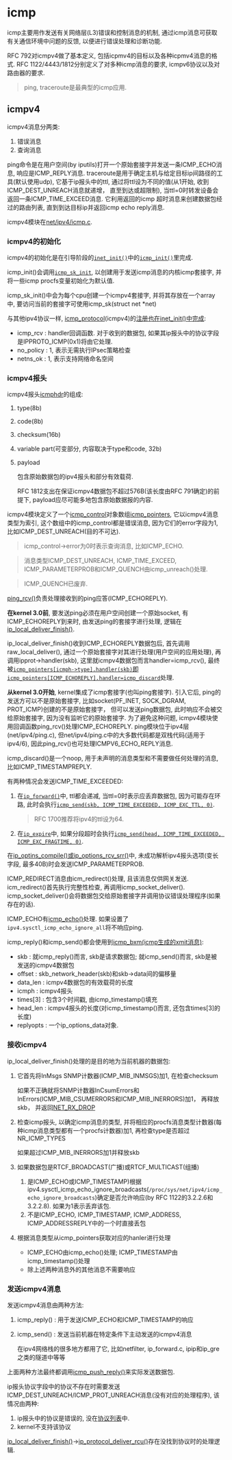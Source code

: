 # icmp
icmp主要用作发送有关网络层(L3)错误和控制消息的机制, 通过icmp消息可获取有关通信环境中问题的反馈, 以便进行错误处理和诊断功能.

RFC 792对icmpv4做了基本定义, 包括icpmv4的目标以及各种icpmv4消息的格式. RFC 1122/4443/1812分别定义了对多种icmp消息的要求, icmpv6协议以及对路由器的要求.

> ping, traceroute是最典型的icmp应用.

## icmpv4
icmpv4消息分两类:
1. 错误消息
1. 查询消息

ping命令是在用户空间(by iputils)打开一个原始套接字并发送一条ICMP_ECHO消息, 响应是ICMP_REPLY消息.
traceroute是用于确定主机与给定目标ip间路径的工具(默认使用udp), 它基于ip报头中的ttl, 通过将ttl设为不同的值(从1开始, 收到ICMP_DEST_UNREACH消息就递增， 直至到达或超限制), 当ttl=0时转发设备会返回一条ICMP_TIME_EXCEED消息. 它利用返回的icmp 超时消息来创建数据包经过的路由列表, 直到到达目标ip并返回icmp echo reply消息.

icmpv4模块在[net/ipv4/icmp.c](https://elixir.bootlin.com/linux/v5.10.52/source/net/ipv4/icmp.c).

### icmpv4的初始化
icmpv4的初始化是在引导阶段的[`inet_init()`](https://elixir.bootlin.com/linux/v5.10.52/source/net/ipv4/af_inet.c#L1938)中的[`icmp_init()`](https://elixir.bootlin.com/linux/v5.10.52/source/net/ipv4/af_inet.c#L2023)里完成.

icmp_init()会调用[`icmp_sk_init`](https://elixir.bootlin.com/linux/v5.10.52/source/net/ipv4/icmp.c#L1318), 以创建用于发送icmp消息的内核icmp套接字, 并将一些icmp procfs变量初始化为默认值.

icmp_sk_init()中会为每个cpu创建一个icmpv4套接字, 并将其存放在一个array中, 要访问当前的套接字可使用icmp_sk(struct net *net)

与其他ipv4协议一样, [icmp_protocol](https://elixir.bootlin.com/linux/v5.10.52/source/net/ipv4/af_inet.c#L1751)(icmpv4)的[注册也在inet_init()中完成](https://elixir.bootlin.com/linux/v5.10.52/source/net/ipv4/af_inet.c#L1976):
- icmp_rcv : handler回调函数. 对于收到的数据包, 如果其ip报头中的协议字段是IPPROTO_ICMP(0x1)将由它处理.
- no_policy : 1, 表示无需执行IPsec策略检查
- netns_ok : 1, 表示支持网络命名空间

### icmpv4报头
icmpv4报头[icmphdr](https://elixir.bootlin.com/linux/v5.10.52/source/include/uapi/linux/icmp.h#L70)的组成:
1. type(8b)
1. code(8b)
1. checksum(16b)
1. variable part(可变部分, 内容取决于type和code, 32b)
1. payload

    包含原始数据包的ipv4报头和部分有效载荷.

    RFC 1812支出在保证icmpv4数据包不超过576B(该长度由RFC 791确定)的前提下, payload应尽可能多地包含原始数据报的内容.

icmpv4模块定义了一个[icmp_control](https://elixir.bootlin.com/linux/v5.10.52/source/net/ipv4/icmp.c#L188)对象数组[icmp_pointers](https://elixir.bootlin.com/linux/v5.10.52/source/net/ipv4/icmp.c#L1237), 它以icmpv4消息类型为索引, 这个数组中的icmp_control都是错误消息, 因为它们的error字段为1, 比如ICMP_DEST_UNREACH(目的不可达).

> icmp_control->error为0时表示查询消息, 比如ICMP_ECHO.

> 消息类型ICMP_DEST_UNREACH, ICMP_TIME_EXCEED, ICMP_PARAMETERPROB和ICMP_QUENCH由icmp_unreach()处理.

> ICMP_QUENCH已废弃.

[ping_rcv()](https://elixir.bootlin.com/linux/v5.10.52/source/net/ipv4/ping.c#L950)负责处理接收到的ping应答(ICMP_ECHOREPLY).

**在kernel 3.0前**, 要发送ping必须在用户空间创建一个原始socket, 有ICMP_ECHOREPLY到来时, 由发送ping的套接字进行处理, 逻辑在[ip_local_deliver_finish()](https://elixir.bootlin.com/linux/v2.6.39.4/source/net/ipv4/ip_input.c#L188).

ip_local_deliver_finish()收到ICMP_ECHOREPLY数据包后, 首先调用raw_local_deliver(), 通过一个原始套接字对其进行处理(用户空间的应用处理), 再调用ipprot->handler(skb), 这里就icmpv4数据包而言handler=icmp_rcv(), 最终被[`icmp_pointers[icmph->type].handler(skb)`即`icmp_pointers[ICMP_ECHOREPLY].handler=icmp_discard`](https://elixir.bootlin.com/linux/v2.6.39.4/source/net/ipv4/icmp.c#L1032)处理.

**从kernel 3.0开始**, kernel集成了icmp套接字(也叫ping套接字). 引入它后, ping的发送方可以不是原始套接字, 比如socket(PF_INET, SOCK_DGRAM, PROT_ICMP)创建的不是原始套接字， 但可以发送ping数据包, 此时响应不会被交给原始套接字, 因为没有监听它的原始套接字. 为了避免这种问题, icmpv4模块使用回调函数ping_rcv()处理ICMP_ECHOREPLY. ping模块位于ipv4层(net/ipv4/ping.c), 但net/ipv4/ping.c中的大多数代码都是双栈代码(适用于ipv4/6), 因此ping_rcv()也可处理ICMPV6_ECHO_REPLY消息.

icmp_discard()是一个noop, 用于未声明的消息类型和不需要做任何处理的消息, 比如ICMP_TIMESTAMPREPLY.

有两种情况会发送ICMP_TIME_EXCEEDED:
1. 在[`ip_forward()`](https://elixir.bootlin.com/linux/v5.10.52/source/net/ipv4/ip_forward.c#L86)中, ttl都会递减, 当ttl=0时表示应丢弃数据包, 因为可能存在环路, 此时会执行[`icmp_send(skb, ICMP_TIME_EXCEEDED, ICMP_EXC_TTL, 0)`](https://elixir.bootlin.com/linux/v5.10.52/source/net/ipv4/ip_forward.c#L171).

    > RFC 1700推荐将ipv4的ttl设为64.
1. 在[`ip_expire`](https://elixir.bootlin.com/linux/v5.10.52/source/net/ipv4/ip_fragment.c#L133)中, 如果分段超时会执行[`icmp_send(head, ICMP_TIME_EXCEEDED, ICMP_EXC_FRAGTIME, 0)`](https://elixir.bootlin.com/linux/v5.10.52/source/net/ipv4/ip_fragment.c#L189).

在[ip_optins_compile()或ip_options_rcv_srr()](https://elixir.bootlin.com/linux/v5.10.52/source/net/ipv4/ip_options)中, 未成功解析ipv4报头选项(变长字段, 最多40B)时会发送ICMP_PARAMETERPROB.

ICMP_REDIRECT消息由icm_redirect()处理, 且该消息仅供网关发送. icm_redirect()首先执行完整性检查, 再调用icmp_socket_deliver(). icmp_socket_deliver()会将数据包交给原始套接字并调用协议错误处理程序(如果存在的话).

ICMP_ECHO有[icmp_echo()](https://elixir.bootlin.com/linux/v5.10.52/source/net/ipv4/icmp.c#L992)处理. 如果设置了`ipv4.sysctl_icmp_echo_ignore_all`将不响应ping.

icmp_reply()和icmp_send()都会使用到[icmp_bxm(icmp生成的xmit消息)](https://elixir.bootlin.com/linux/v5.10.52/source/net/ipv4/icmp.c#L100):
- skb : 就icmp_reply()而言, skb是请求数据包; 就icmp_send()而言, skb是被发送的icmpv4数据包
- offset : skb_network_header(skb)和skb->data间的偏移量
- data_len : icmpv4数据包的有效载荷的长度
- icmph : icmpv4报头
- times[3] : 包含3个时间戳, 由icmp_timestamp()填充
- head_len : icmpv4报头的长度(对icmp_timestamp()而言, 还包含times[3]的长度)
- replyopts : 一个ip_options_data对象.

### 接收icmpv4
ip_local_deliver_finish()处理的是目的地为当前机器的数据包:
1. 它首先将InMsgs SNMP计数器(ICMP_MIB_INMSGS)加1, 在检查checksum

    如果不正确就将SNMP计数器InCsumErrors和InErrors(ICMP_MIB_CSUMERRORS和ICMP_MIB_INERRORS)加1， 再释放skb， 并返回[NET_RX_DROP](https://elixir.bootlin.com/linux/v5.10.52/source/include/linux/netdevice.h#L79)
1. 检查icmp报头, 以确定icmp消息的类型, 并将相应的procfs消息类型计数器(每种icmp消息类型都有一个procfs计数器)加1, 再检查type是否超过NR_ICMP_TYPES

    如果超过ICMP_MIB_INERRORS加1并释放skb
1. 如果数据包是RTCF_BROADCAST(广播)或RTCF_MULTICAST(组播)

    1. 是ICMP_ECHO或ICMP_TIMESTAMP)根据ipv4.sysctl_icmp_echo_ignore_broadcasts(`/proc/sys/net/ipv4/icmp_echo_ignore_broadcasts`)确定是否允许响应(by RFC 1122的3.2.2.6和3.2.2.8). 如果为1表示丢弃该包.
    1. 不是ICMP_ECHO, ICMP_TIMESTAMP, ICMP_ADDRESS, ICMP_ADDRESSREPLY中的一个时直接丢包
1. 根据消息类型从icmp_pointers获取对应的hanler进行处理

    - ICMP_ECHO由icmp_echo()处理; ICMP_TIMESTAMP由icmp_timestamp()处理
    - 除上述两种消息外的其他消息不需要响应

### 发送icmpv4消息
发送icmpv4消息由两种方法:
1. icmp_reply() : 用于发送ICMP_ECHO和ICMP_TIMESTAMP的响应
1. icmp_send() : 发送当前机器在特定条件下主动发送的icmpv4消息

    在ipv4网络栈的很多地方都用了它, 比如netfilter, ip_forward.c, ipip和ip_gre之类的隧道中等等

上面两种方法最终都调用[icmp_push_reply()](https://elixir.bootlin.com/linux/v5.10.51/source/net/ipv4/icmp.c#L366)来实际发送数据包.

ip报头协议字段中的协议不存在时需要发送ICMP_DEST_UNREACH/ICMP_PROT_UNREACH消息(没有对应的处理程序), 该情况由两种:
1. ip报头中的协议是错误的, 没在[协议列表](https://elixir.bootlin.com/linux/v5.10.51/source/include/uapi/linux/in.h#L28)中.
1. kernel不支持该协议

[ip_local_deliver_finish()](https://elixir.bootlin.com/linux/v5.10.51/source/net/ipv4/ip_input.c#L226)->[ip_protocol_deliver_rcu()](https://elixir.bootlin.com/linux/v5.10.51/source/net/ipv4/ip_input.c#L187)存在没找到协议时的处理逻辑.